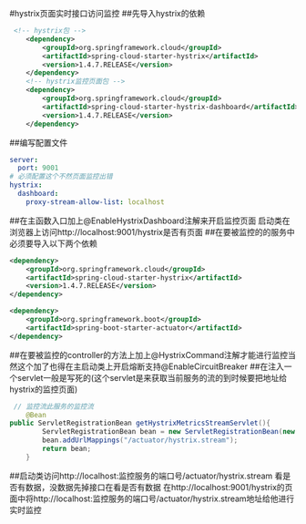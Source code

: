 #hystrix页面实时接口访问监控
##先导入hystrix的依赖
```xml
 <!-- hystrix包 -->
    <dependency>
        <groupId>org.springframework.cloud</groupId>
        <artifactId>spring-cloud-starter-hystrix</artifactId>
        <version>1.4.7.RELEASE</version>
    </dependency>
    <!-- hystrix监控页面包 -->
    <dependency>
        <groupId>org.springframework.cloud</groupId>
        <artifactId>spring-cloud-starter-hystrix-dashboard</artifactId>
        <version>1.4.7.RELEASE</version>
    </dependency>
```
##编写配置文件
```yaml
server:
  port: 9001
# 必须配置这个不然页面监控出错
hystrix:
  dashboard:
    proxy-stream-allow-list: localhost
```
##在主函数入口加上@EnableHystrixDashboard注解来开启监控页面
启动类在浏览器上访问http://localhost:9001/hystrix是否有页面
##在要被监控的的服务中必须要导入以下两个依赖
```xml
<dependency>
    <groupId>org.springframework.cloud</groupId>
    <artifactId>spring-cloud-starter-hystrix</artifactId>
    <version>1.4.7.RELEASE</version>
</dependency>

<dependency>
    <groupId>org.springframework.boot</groupId>
    <artifactId>spring-boot-starter-actuator</artifactId>
</dependency> 
```
##在要被监控的controller的方法上加上@HystrixCommand注解才能进行监控当然这个加了也得在主启动类上开启熔断支持@EnableCircuitBreaker
##在注入一个servlet一般是写死的(这个servlet是来获取当前服务的流的到时候要把地址给hystrix的监控页面)
```java
 // 监控流此服务的监控流
    @Bean
public ServletRegistrationBean getHystrixMetricsStreamServlet(){
        ServletRegistrationBean bean = new ServletRegistrationBean(new HystrixMetricsStreamServlet());
        bean.addUrlMappings("/actuator/hystrix.stream");
        return bean;
    }
```
##启动类访问http://localhost:监控服务的端口号/actuator/hystrix.stream 看是否有数据，没数据先掉接口在看是否有数据
在http://localhost:9001/hystrix的页面中将http://localhost:监控服务的端口号/actuator/hystrix.stream地址给他进行实时监控